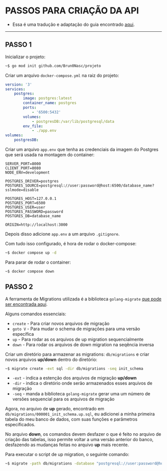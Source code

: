 # **PASSOS PARA CRIAÇÃO DA API**

* Essa é uma tradução e adaptação do guia encontrado [aqui](https://codevoweb.com/golang-crud-restful-api-with-sqlc-and-postgresql/).

---

## **PASSO 1**

Inicializar o projeto:

```bash
~$ go mod init github.com/Brun0Nasc/projeto
```

Criar um arquivo `docker-compose.yml` na raiz do projeto:

```yml
version: '3'
services:
    postgres:
        image: postgres:latest
        container_name: postgres
        ports:
            - '6500:5432'
        volumes:
            - postgresDB:/var/lib/postgresql/data
        env_file:
            - ./app.env
volumes:
    postgresDB:
```

Criar um arquivo `app.env` que tenha as credenciais da imagem do Postgres que será usada na montagem do container:

```dotenv
SERVER_PORT=8000
CLIENT_PORT=8080
NODE_ENV=development

POSTGRES_DRIVER=postgres
POSTGRES_SOURCE=postgresql://user:password@host:6500/database_name?sslmode=disable

POSTGRES_HOST=127.0.0.1
POSTGRES_PORT=6500
POSTGRES_USER=user
POSTGRES_PASSWORD=password
POSTGRES_DB=database_name

ORIGIN=http://localhost:3000
```

Depois disso adicione `app.env` a um arquivo `.gitignore`.

Com tudo isso configurado, é hora de rodar o docker-compose:

```bash
~$ docker compose up -d
```

Para parar de rodar o container:

```bash
~$ docker compose down
```

## **PASSO 2**

A ferramenta de Migrations utilizada é a biblioteca `golang-migrate` [que pode ser encontrada aqui](https://github.com/golang-migrate/migrate/tree/master/cmd/migrate).

Alguns comandos essenciais:

* `create` - Para criar novos arquivos de migração
* `goto V` - Para mudar o schema de migrações para uma versão específica
* `up` - Para rodar as os arquivos de up migration sequencialmente
* `down` - Para rodar os arquivos de down migration na seqência inversa

Criar um diretório para armazenar as migrations: `db/migrations` e criar novos arquivos **up/down** dentro do diretório:

```bash
~$ migrate create -ext sql -dir db/migrations -seq init_schema
```

* `-ext` - indica a estenção dos arquivos de migração **up/down**
* `-dir` - indica o diretório onde serão armazenados esses arquivos de migração
* `-seq` - manda a biblioteca `golang-migrate` gerar uma um número de versões sequencial para os arquivos de migração

Agora, no arquivo de **up** gerado, encontrado em `db/migrations/000001_init_schema.up.sql`, eu adicionei a minha primeira tabela do meu banco de dados, com suas funções e parâmetros especificados.

No arquivo **down**, os comandos devem desfazer o que é feito no arquivo de criação das tabelas, isso permite voltar a uma versão anterior do banco, desfazendo as mudanças feitas no arquivo **up** mais recente.

Para executar o script de up migration, o seguinte comando:
```bash
~$ migrate -path db/migrations -database "postgresql://user:password@host:6500database_name?sslmode=disable" -verbose up
```
